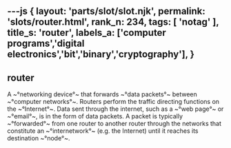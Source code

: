 ---js
{
  layout: 'parts/slot/slot.njk',
  permalink: 'slots/router.html',
  rank_n: 234,
  tags: [ 'notag' ],
  title_s: 'router',
  labels_a: ['computer programs','digital electronics','bit','binary','cryptography'],
}
---
## router

A ~°networking device°~ that forwards ~°data packets°~ between ~°computer networks°~. Routers perform the traffic directing functions on the ~°Internet°~.  Data sent through the internet, such as a ~°web page°~ or ~°email°~, is in the form of data packets.   A packet is typically ~°forwarded°~ from one router to another router through the networks that constitute an ~°internetwork°~ (e.g. the Internet) until it reaches its destination ~°node°~.
